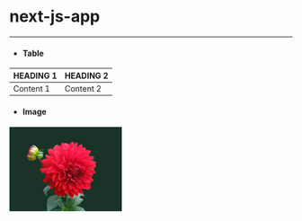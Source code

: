 # next-js-app
--- 
 - #### Table

| HEADING 1 | HEADING 2| 
| -- | -- |
| Content 1 | Content 2| 

- ####  Image
 <Img src="flower.jpg" width="200" />